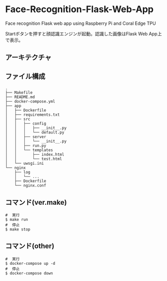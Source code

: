 # Face-Recognition-Flask-Web-App
Face recognition Flask web app using Raspberry Pi and Coral Edge TPU

Startボタンを押すと顔認識エンジンが起動。認識した画像はFlask Web App上で表示。

## アーキテクチャ

## ファイル構成
    .
    ├── Makefile
    ├── README.md
    ├── docker-compose.yml
    ├── app
    │   ├── Dockerfile
    │   ├── requirements.txt
    │   ├── src
    │   │   ├── config
    │   │   │   ├── __init__.py
    │   │   │   └── default.py
    │   │   ├── server
    │   │   │   └── __init__.py
    │   │   ├── run.py
    │   │   └── templates
    │   │       ├── index.html
    │   │       └── test.html
    │   └── uwsgi.ini
    └── nginx
        ├── log
        │   └── ...
        ├── Dockerfile
        └── nginx.conf
    
## コマンド(ver.make)
    #  実行
    $ make run
    #  停止
    $ make stop

## コマンド(other)
    #  実行
    $ docker-compose up -d
    #  停止
    $ docker-compose down